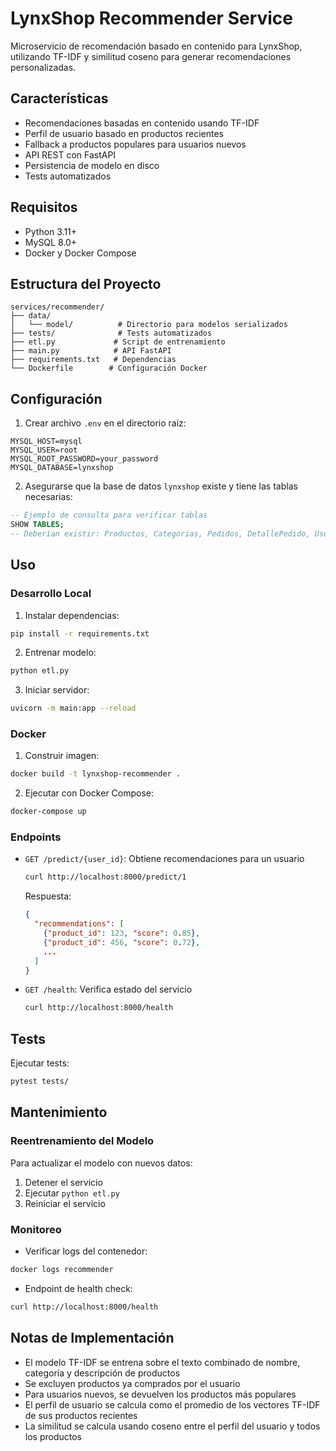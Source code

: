 # LynxShop Recommender Service

Microservicio de recomendación basado en contenido para LynxShop, utilizando TF-IDF y similitud coseno para generar recomendaciones personalizadas.

## Características

- Recomendaciones basadas en contenido usando TF-IDF
- Perfil de usuario basado en productos recientes
- Fallback a productos populares para usuarios nuevos
- API REST con FastAPI
- Persistencia de modelo en disco
- Tests automatizados

## Requisitos

- Python 3.11+
- MySQL 8.0+
- Docker y Docker Compose

## Estructura del Proyecto

```
services/recommender/
├── data/
│   └── model/          # Directorio para modelos serializados
├── tests/              # Tests automatizados
├── etl.py             # Script de entrenamiento
├── main.py            # API FastAPI
├── requirements.txt   # Dependencias
└── Dockerfile        # Configuración Docker
```

## Configuración

1. Crear archivo `.env` en el directorio raíz:

```env
MYSQL_HOST=mysql
MYSQL_USER=root
MYSQL_ROOT_PASSWORD=your_password
MYSQL_DATABASE=lynxshop
```

2. Asegurarse que la base de datos `lynxshop` existe y tiene las tablas necesarias:

```sql
-- Ejemplo de consulta para verificar tablas
SHOW TABLES;
-- Deberían existir: Productos, Categorias, Pedidos, DetallePedido, Usuarios
```

## Uso

### Desarrollo Local

1. Instalar dependencias:
```bash
pip install -r requirements.txt
```

2. Entrenar modelo:
```bash
python etl.py
```

3. Iniciar servidor:
```bash
uvicorn -m main:app --reload
```

### Docker

1. Construir imagen:
```bash
docker build -t lynxshop-recommender .
```

2. Ejecutar con Docker Compose:
```bash
docker-compose up
```

### Endpoints

- `GET /predict/{user_id}`: Obtiene recomendaciones para un usuario
  ```bash
  curl http://localhost:8000/predict/1
  ```
  Respuesta:
  ```json
  {
    "recommendations": [
      {"product_id": 123, "score": 0.85},
      {"product_id": 456, "score": 0.72},
      ...
    ]
  }
  ```

- `GET /health`: Verifica estado del servicio
  ```bash
  curl http://localhost:8000/health
  ```

## Tests

Ejecutar tests:
```bash
pytest tests/
```

## Mantenimiento

### Reentrenamiento del Modelo

Para actualizar el modelo con nuevos datos:

1. Detener el servicio
2. Ejecutar `python etl.py`
3. Reiniciar el servicio

### Monitoreo

- Verificar logs del contenedor:
```bash
docker logs recommender
```

- Endpoint de health check:
```bash
curl http://localhost:8000/health
```

## Notas de Implementación

- El modelo TF-IDF se entrena sobre el texto combinado de nombre, categoría y descripción de productos
- Se excluyen productos ya comprados por el usuario
- Para usuarios nuevos, se devuelven los productos más populares
- El perfil de usuario se calcula como el promedio de los vectores TF-IDF de sus productos recientes
- La similitud se calcula usando coseno entre el perfil del usuario y todos los productos 